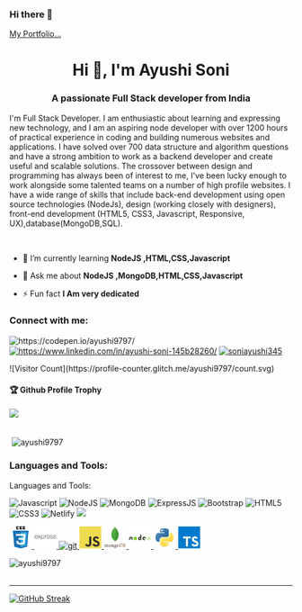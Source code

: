 ### Hi there 👋
<a href="https://ayushi9797.github.io/">My Portfolio...</a>
<!--
**ayushi9797/ayushi9797** is a ✨ _special_ ✨ repository because its `README.md` (this file) appears on your GitHub profile.

Here are some ideas to get you started:

- 🔭 I’m currently working on ...
- 🌱 I’m currently learning ...
- 👯 I’m looking to collaborate on ...
- 🤔 I’m looking for help with ...
- 💬 Ask me about ...
- 📫 How to reach me: ...
- 😄 Pronouns: ...
- ⚡ Fun fact: ...
-->
<h1 align="center">Hi 👋, I'm Ayushi Soni</h1>
<h3 align="center">A passionate Full Stack developer from India</h3>
I'm
Full Stack Developer.
I am enthusiastic about learning and expressing new technology, and I am an aspiring node developer with over 1200 hours of practical experience in coding and building numerous websites and applications. I have solved over 700 data structure and algorithm questions and have a strong ambition to work as a backend developer and create useful and scalable solutions.
The crossover between design and programming has always been of interest to me, I've been lucky enough to work alongside some talented teams on a number of high profile websites. I have a wide range of skills that include back-end development using open source technologies (NodeJs), design (working closely with designers), front-end development (HTML5, CSS3, Javascript, Responsive, UX),database(MongoDB,SQL).



<p align="left"> <a href="https://twitter.com/" target="blank"><img src="https://img.shields.io/twitter/follow/?logo=twitter&style=for-the-badge" alt="" /></a> </p>

- 🌱 I’m currently learning **NodeJS ,HTML,CSS,Javascript**

- 💬 Ask me about **NodeJS ,MongoDB,HTML,CSS,Javascript**

<!-- - 📫 How to reach me **soniayushi345@gmail.com** -->

- ⚡ Fun fact **I Am very dedicated**

<h3 align="left">Connect with me:</h3>
<p align="left">
<!-- <a href="https://codepen.io/https://codepen.io/ayushi9797/" target="blank"> -->
  <img align="center" src="https://raw.githubusercontent.com/rahuldkjain/github-profile-readme-generator/master/src/images/icons/Social/codepen.svg" alt="https://codepen.io/ayushi9797/" height="30" width="40" /></a>
<a href="https://linkedin.com/in/https://www.linkedin.com/in/ayushi-soni-145b28260/" target="blank"><img align="center" src="https://raw.githubusercontent.com/rahuldkjain/github-profile-readme-generator/master/src/images/icons/Social/linked-in-alt.svg" alt="https://www.linkedin.com/in/ayushi-soni-145b28260/" height="30" width="40" /></a>
<a href="https://instagram.com/soniayushi345" target="blank"><img align="center" src="https://raw.githubusercontent.com/rahuldkjain/github-profile-readme-generator/master/src/images/icons/Social/instagram.svg" alt="soniayushi345" height="30" width="40" /></a>
</p>
![Visitor Count](https://profile-counter.glitch.me/ayushi9797/count.svg)

<div>
  <h4>🏆 Github Profile Trophy</h4>
  <a href="https://github.com/ryo-ma/github-profile-trophy">
    <img src="https://github-profile-trophy.vercel.app/?username=ayushi9797&column=7"/>
  </a>
</div>
</br>
<p>&nbsp;<img align="center" src="https://github-readme-stats.vercel.app/api?username=ayushi9797&show_icons=true&locale=en" alt="ayushi9797" /></p>


<h3 align="left">Languages and Tools:</h3>
Languages and Tools: 

 <img alt="Javascript" src="https://img.shields.io/badge/javascript-%23ED8B00.svg?style=flat-square&logo=javascript&logoColor=white"/>  <img alt="NodeJS" src="https://img.shields.io/badge/node.js-%2343853D.svg?style=flat-square&logo=node-dot-js&logoColor=white"/>  <img alt="MongoDB" src ="https://img.shields.io/badge/MongoDB-%234ea94b.svg?style=flat-square&logo=mongodb&logoColor=white"/> <img alt="ExpressJS" src ="https://img.shields.io/badge/ExpressjS-%234e434b.svg?style=flat-square&logo=express&logoColor=white"/> <img alt="Bootstrap" src="https://img.shields.io/badge/bootstrap-%23563D7C.svg?style=flat-square&logo=bootstrap&logoColor=white"/> <img alt="HTML5" src="https://img.shields.io/badge/html5-%23E34F26.svg?style=flat-square&logo=html5&logoColor=white"/> <img alt="CSS3" src="https://img.shields.io/badge/css3-%231572B6.svg?style=flat-square&logo=css3&logoColor=white"/> <img alt="Netlify" src ="https://img.shields.io/badge/Netllify-%234eab.svg?style=flat-square&logo=netlify&logoColor=white"/> 
![](https://activity-graph.herokuapp.com/graph?username=ayushi9797&theme=react-dark&area=true)


<p align="left"> <a href="https://www.w3schools.com/css/" target="_blank" rel="noreferrer"> <img src="https://raw.githubusercontent.com/devicons/devicon/master/icons/css3/css3-original-wordmark.svg" alt="css3" width="40" height="40"/> </a> <a href="https://expressjs.com" target="_blank" rel="noreferrer"> <img src="https://raw.githubusercontent.com/devicons/devicon/master/icons/express/express-original-wordmark.svg" alt="express" width="40" height="40"/> </a> <a href="https://git-scm.com/" target="_blank" rel="noreferrer"> <img src="https://www.vectorlogo.zone/logos/git-scm/git-scm-icon.svg" alt="git" width="40" height="40"/> </a> <a href="https://developer.mozilla.org/en-US/docs/Web/JavaScript" target="_blank" rel="noreferrer"> <img src="https://raw.githubusercontent.com/devicons/devicon/master/icons/javascript/javascript-original.svg" alt="javascript" width="40" height="40"/> </a> <a href="https://www.mongodb.com/" target="_blank" rel="noreferrer"> <img src="https://raw.githubusercontent.com/devicons/devicon/master/icons/mongodb/mongodb-original-wordmark.svg" alt="mongodb" width="40" height="40"/> </a> <a href="https://nodejs.org" target="_blank" rel="noreferrer"> <img src="https://raw.githubusercontent.com/devicons/devicon/master/icons/nodejs/nodejs-original-wordmark.svg" alt="nodejs" width="40" height="40"/> </a> <a href="https://www.python.org" target="_blank" rel="noreferrer"> <img src="https://raw.githubusercontent.com/devicons/devicon/master/icons/python/python-original.svg" alt="python" width="40" height="40"/> </a> <a href="https://www.typescriptlang.org/" target="_blank" rel="noreferrer"> <img src="https://raw.githubusercontent.com/devicons/devicon/master/icons/typescript/typescript-original.svg" alt="typescript" width="40" height="40"/> </a> </p>

<p><img background-color="pink"; align="left" src="https://github-readme-stats.vercel.app/api/top-langs?username=ayushi9797&show_icons=true&locale=en&layout=compact" alt="ayushi9797" /></p> </br>

</br>

<hr>





[![GitHub Streak](https://github-readme-streak-stats.herokuapp.com?user=ayushi9797&theme=synthwave&hide_border=true)](https://git.io/streak-stats)






